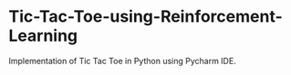 # Tic-Tac-Toe-using-Reinforcement-Learning
Implementation of Tic Tac Toe in Python using Pycharm IDE.

